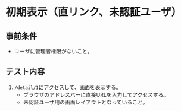 # 初期表示（直リンク、未認証ユーザ）

## 事前条件
- ユーザに管理者権限がないこと。

## テスト内容
1. `/detail/1`にアクセスして、画面を表示する。
    - ブラウザのアドレスバーに直接URLを入力してアクセスする。
    - 未認証ユーザ用の画面レイアウトとなっていること。
